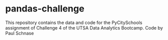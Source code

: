 # pandas-challenge
This repository contains the data and code for the PyCitySchools assignment of Challenge 4 of the UTSA Data Analytics Bootcamp.
Code by Paul Schnase